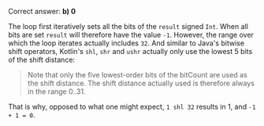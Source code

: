 Correct answer: **b) 0**

The loop first iteratively sets all the bits of the `result` signed `Int`. When all bits are set `result` will
therefore have the value `-1`. However, the range over which the loop iterates actually includes `32`. And similar to
Java's bitwise shift operators, Kotlin's `shl`, `shr` and `ushr` actually only use the lowest 5 bits of the shift
distance:
> Note that only the five lowest-order bits of the bitCount are used as the shift distance. The shift distance
> actually used is therefore always in the range 0..31.

That is why, opposed to what one might expect, `1 shl 32` results in 1, and `-1 + 1 = 0`.
